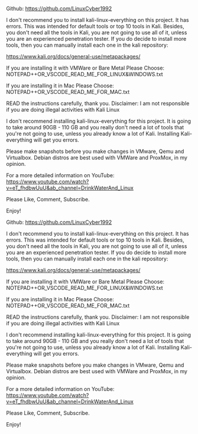 Github:
https://github.com/LinuxCyber1992


I don't recommend you to install kali-linux-everything on this project.
It has errors. This was intended for default tools or top 10 tools in Kali.
Besides, you don't need all the tools in Kali, you are not going to use all of
it, unless you are an experienced penetration tester. If you do decide to install
more tools, then you can manually install each one in the kali repository:

https://www.kali.org/docs/general-use/metapackages/


If you are installing it with VMWare or Bare Metal
Please Choose:
NOTEPAD++OR_VSCODE_READ_ME_FOR_LINUX&WINDOWS.txt


If you are installing it in Mac
Please Choose:
NOTEPAD++OR_VSCODE_READ_ME_FOR_MAC.txt

READ the instructions carefully, thank you.
Disclaimer:
I am not responsible if you are doing illegal activities with Kali Linux

I don't recommend installing kali-linux-everything for this project. It is going
to take around 90GB - 110 GB and you really don't need a lot of tools that you're
not going to use, unless you already know a lot of Kali. Installing 
Kali-everything will get you errors.

Please make snapshots before you make changes in VMware, Qemu and Virtualbox.
Debian distros are best used with VMWare and ProxMox, in my opinion.


For a more detailed information on YouTube:
https://www.youtube.com/watch?v=eT_fhdbwUuU&ab_channel=DrinkWaterAnd_Linux

Please Like, Comment, Subscribe.


Enjoy!

Github:
https://github.com/LinuxCyber1992


I don't recommend you to install kali-linux-everything on this project.
It has errors. This was intended for default tools or top 10 tools in Kali.
Besides, you don't need all the tools in Kali, you are not going to use all of
it, unless you are an experienced penetration tester. If you do decide to install
more tools, then you can manually install each one in the kali repository:

https://www.kali.org/docs/general-use/metapackages/


If you are installing it with VMWare or Bare Metal
Please Choose:
NOTEPAD++OR_VSCODE_READ_ME_FOR_LINUX&WINDOWS.txt


If you are installing it in Mac
Please Choose:
NOTEPAD++OR_VSCODE_READ_ME_FOR_MAC.txt

READ the instructions carefully, thank you.
Disclaimer:
I am not responsible if you are doing illegal activities with Kali Linux

I don't recommend installing kali-linux-everything for this project. It is going
to take around 90GB - 110 GB and you really don't need a lot of tools that you're
not going to use, unless you already know a lot of Kali. Installing 
Kali-everything will get you errors.

Please make snapshots before you make changes in VMware, Qemu and Virtualbox.
Debian distros are best used with VMWare and ProxMox, in my opinion.


For a more detailed information on YouTube:
https://www.youtube.com/watch?v=eT_fhdbwUuU&ab_channel=DrinkWaterAnd_Linux

Please Like, Comment, Subscribe.


Enjoy!
